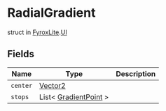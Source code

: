 # RadialGradient
struct in [FyroxLite](../../scripting_api.md).[UI](../UI.md)
## Fields
| Name | Type | Description |
|---|---|---|
| `center` | [Vector2](../Math/Vector2.md) |  |
| `stops` | List< [GradientPoint](../UI/GradientPoint.md) > |  |

